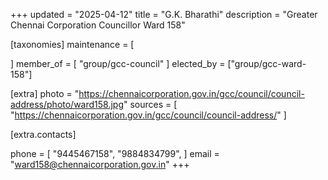 +++
updated = "2025-04-12"
title = "G.K. Bharathi"
description = "Greater Chennai Corporation Councillor Ward 158"

[taxonomies]
maintenance = [

]
member_of = [
    "group/gcc-council"
]
elected_by = ["group/gcc-ward-158"]

[extra]
photo = "https://chennaicorporation.gov.in/gcc/council/council-address/photo/ward158.jpg"
sources = [
    "https://chennaicorporation.gov.in/gcc/council/council-address/"
]

[extra.contacts]

phone = [
    "9445467158",
    "9884834799",
    ]
email = "ward158@chennaicorporation.gov.in"
+++